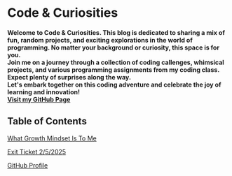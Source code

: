# **Code & Curiosities**

#### Welcome to Code & Curiosities. This blog is dedicated to sharing a mix of fun, random projects, and exciting explorations in the world of programming. No matter your background or curiosity, this space is for you. <br> Join me on a journey through a collection of coding callenges, whimsical projects, and various programming assignments from my coding class. Expect plenty of surprises along the way. <br> Let's embark together on this coding adventure and celebrate the joy of learning and innovation! <br> [Visit my GitHub Page](https://github.com/kadariusclemons)

## Table of Contents
[What Growth Mindset Is To Me](Portfolio/growthmindset.md)

[Exit Ticket 2/5/2025](Portfolio/feb5th2025.md)

[GitHub Profile](https://github.com/kadariusclemons)
